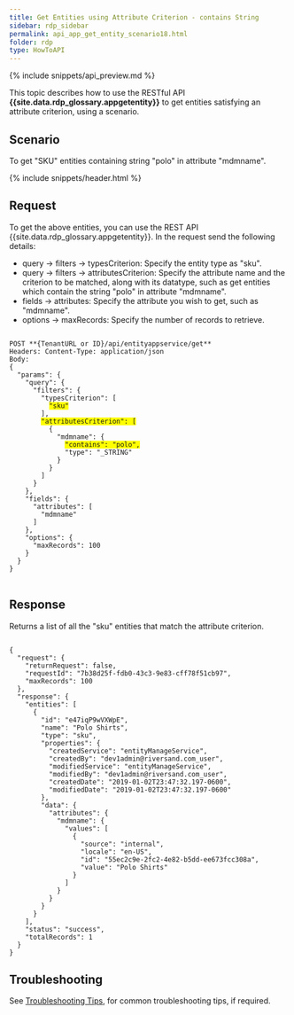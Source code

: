 ```yaml
---
title: Get Entities using Attribute Criterion - contains String
sidebar: rdp_sidebar
permalink: api_app_get_entity_scenario18.html
folder: rdp
type: HowToAPI
---
```


{% include snippets/api_preview.md %}

This topic describes how to use the RESTful API **{{site.data.rdp_glossary.appgetentity}}** to get entities satisfying an attribute criterion, using a scenario.

## Scenario

To get "SKU" entities containing string "polo" in attribute "mdmname".

{% include snippets/header.html %}

## Request

To get the above entities, you can use the REST API {{site.data.rdp_glossary.appgetentity}}. In the request send the following details:

* query -> filters -> typesCriterion: Specify the entity type as "sku".
* query -> filters -> attributesCriterion: Specify the attribute name and the criterion to be matched, along with its datatype, such as get entities which contain the string "polo" in attribute "mdmname".
* fields -> attributes: Specify the attribute you wish to get, such as "mdmname".
* options -> maxRecords: Specify the number of records to retrieve.

<pre>
<code>
POST **{TenantURL or ID}/api/entityappservice/get**
Headers: Content-Type: application/json
Body:
{
  "params": {
    "query": {
      "filters": {
        "typesCriterion": [
          <span style="background-color: #FFFF00">"sku"</span>
        ],
        <span style="background-color: #FFFF00">"attributesCriterion": [</span>
          {
            "mdmname": {
              <span style="background-color: #FFFF00">"contains": "polo",</span>
              "type": "_STRING"
            }
          }
        ]
      }
    },
    "fields": {
      "attributes": [
        "mdmname"
      ]
    },
    "options": {
      "maxRecords": 100
    }
  }
}
</code>
</pre>

## Response

Returns a list of all the "sku" entities that match the attribute criterion.

<pre><code>
{
  "request": {
    "returnRequest": false,
    "requestId": "7b38d25f-fdb0-43c3-9e83-cff78f51cb97",
    "maxRecords": 100
  },
  "response": {
    "entities": [
      {
        "id": "e47iqP9wVXWpE",
        "name": "Polo Shirts",
        "type": "sku",
        "properties": {
          "createdService": "entityManageService",
          "createdBy": "dev1admin@riversand.com_user",
          "modifiedService": "entityManageService",
          "modifiedBy": "dev1admin@riversand.com_user",
          "createdDate": "2019-01-02T23:47:32.197-0600",
          "modifiedDate": "2019-01-02T23:47:32.197-0600"
        },
        "data": {
          "attributes": {
            "mdmname": {
              "values": [
                {
                  "source": "internal",
                  "locale": "en-US",
                  "id": "55ec2c9e-2fc2-4e82-b5dd-ee673fcc308a",
                  "value": "Polo Shirts"
                }
              ]
            }
          }
        }
      }
    ],
    "status": "success",
    "totalRecords": 1
  }
}
</code></pre> 

## Troubleshooting

See [Troubleshooting Tips](api_troubleshooting_tips.html), for common troubleshooting tips, if required.

